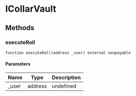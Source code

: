 # ICollarVault









## Methods

### executeRoll

```solidity
function executeRoll(address _user) external nonpayable
```





#### Parameters

| Name | Type | Description |
|---|---|---|
| _user | address | undefined |




